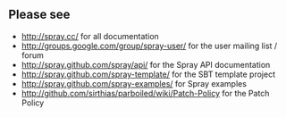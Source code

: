 ## Please see

* <http://spray.cc/> for all documentation
* <http://groups.google.com/group/spray-user/> for the user mailing list / forum
* <http://spray.github.com/spray/api/> for the Spray API documentation
* <http://spray.github.com/spray-template/> for the SBT template project
* <http://spray.github.com/spray-examples/> for Spray examples
* <http://github.com/sirthias/parboiled/wiki/Patch-Policy> for the Patch Policy